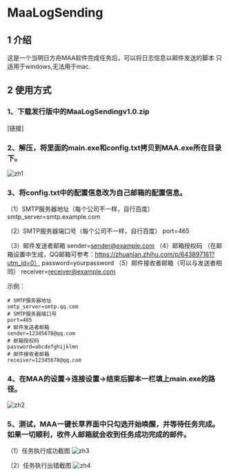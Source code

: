 # MaaLogSending


## 1 介绍 ##
这是一个当明日方舟MAA软件完成任务后，可以将日志信息以邮件发送的脚本
只适用于windows,无法用于mac.

## 2 使用方式 ##
### 1、下载发行版中的MaaLogSendingv1.0.zip
[链接]

### 2、解压，将里面的main.exe和config.txt拷贝到MAA.exe所在目录下。

![zh1](https://gitee.com/Pabu469ma/maa-log-sending/raw/master/image/%E8%BF%9B%E5%85%A5MAA%E8%B7%AF%E5%BE%84.png)

### 3、将config.txt中的配置信息改为自己邮箱的配置信息。
（1）SMTP服务器地址（每个公司不一样，自行百度）
smtp_server=smtp.example.com

（2）SMTP服务器端口号（每个公司不一样，自行百度）
port=465

（3）邮件发送者邮箱
sender=sender@example.com
（4）邮箱授权码 
（在邮箱设置中生成，QQ邮箱可参考：https://zhuanlan.zhihu.com/p/643897161?utm_id=0）
password=yourpassword
（5）邮件接收者邮箱（可以与发送者相同）
receiver=receiver@example.com

示例：
```
# SMTP服务器地址
smtp_server=smtp.qq.com
# SMTP服务器端口号
port=465
# 邮件发送者邮箱
sender=12345678@qq.com
# 邮箱授权码
password=abcdefghijklmn
# 邮件接收者邮箱
receiver=12345678@qq.com
```

### 4、在MAA的设置->连接设置->结束后脚本一栏填上main.exe的路径。
![zh2](https://gitee.com/Pabu469ma/maa-log-sending/raw/master/image/%E8%AE%BE%E7%BD%AE%E8%84%9A%E6%9C%AC%E8%B7%AF%E5%BE%84.png)


### 5、测试，MAA一键长草界面中只勾选开始唤醒，并等待任务完成。如果一切顺利，收件人邮箱就会收到任务成功完成的邮件。
（1）任务执行成功截图
![zh3](https://gitee.com/Pabu469ma/maa-log-sending/raw/master/image/%E8%BF%90%E8%A1%8C%E6%88%90%E5%8A%9F%E6%88%AA%E5%9B%BE.png)


（2）任务执行出错截图
![zh4](https://gitee.com/Pabu469ma/maa-log-sending/raw/master/image/%E8%BF%90%E8%A1%8C%E5%87%BA%E9%94%99%E6%88%AA%E5%9B%BE.png)